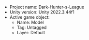 <!-- UNITY CODE ASSIST INSTRUCTIONS START -->
- Project name: Dark-Hunter-s-League
- Unity version: Unity 2022.3.44f1
- Active game object:
  - Name: Model
  - Tag: Untagged
  - Layer: Default
<!-- UNITY CODE ASSIST INSTRUCTIONS END -->